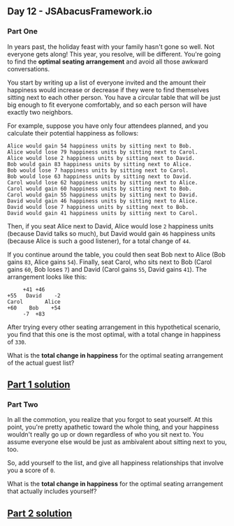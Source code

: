 ## Day 12 - JSAbacusFramework.io

### Part One

In years past, the holiday feast with your family hasn't gone so well. Not everyone gets along!
This year, you resolve, will be different. You're going to find the **optimal seating arrangement**
and avoid all those awkward conversations.

You start by writing up a list of everyone invited and the amount their happiness would increase
or decrease if they were to find themselves sitting next to each other person. You have a circular
table that will be just big enough to fit everyone comfortably, and so each person will have exactly
two neighbors.

For example, suppose you have only four attendees planned, and you calculate their potential
happiness as follows:

```
Alice would gain 54 happiness units by sitting next to Bob.
Alice would lose 79 happiness units by sitting next to Carol.
Alice would lose 2 happiness units by sitting next to David.
Bob would gain 83 happiness units by sitting next to Alice.
Bob would lose 7 happiness units by sitting next to Carol.
Bob would lose 63 happiness units by sitting next to David.
Carol would lose 62 happiness units by sitting next to Alice.
Carol would gain 60 happiness units by sitting next to Bob.
Carol would gain 55 happiness units by sitting next to David.
David would gain 46 happiness units by sitting next to Alice.
David would lose 7 happiness units by sitting next to Bob.
David would gain 41 happiness units by sitting next to Carol.
```

Then, if you seat Alice next to David, Alice would lose `2` happiness units (because David talks
so much), but David would gain `46` happiness units (because Alice is such a good listener),
for a total change of `44`.

If you continue around the table, you could then seat Bob next to Alice (Bob gains `83`, Alice gains
`54`). Finally, seat Carol, who sits next to Bob (Carol gains `60`, Bob loses `7`) and David (Carol
gains `55`, David gains `41`). The arrangement looks like this:

```
     +41 +46
+55   David    -2
Carol       Alice
+60    Bob    +54
     -7  +83
```

After trying every other seating arrangement in this hypothetical scenario, you find that this one
is the most optimal, with a total change in happiness of `330`.

What is the **total change in happiness** for the optimal seating arrangement of the actual guest
list?

[Part 1 solution][1]
--------------------

### Part Two

In all the commotion, you realize that you forgot to seat yourself. At this point, you're pretty
apathetic toward the whole thing, and your happiness wouldn't really go up or down regardless
of who you sit next to. You assume everyone else would be just as ambivalent about sitting
next to you, too.

So, add yourself to the list, and give all happiness relationships that involve you a score of `0`.

What is the **total change in happiness** for the optimal seating arrangement that actually includes
yourself?

[Part 2 solution][2]
--------------------


[1]: part_1.py
[2]: part_2.py
